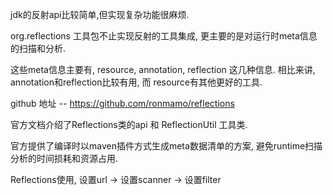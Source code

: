 jdk的反射api比较简单,但实现复杂功能很麻烦. 

org.reflections 工具包不止实现反射的工具集成, 更主要的是对运行时meta信息的扫描和分析.

这些meta信息主要有, resource, annotation, reflection 这几种信息. 相比来讲, annotation和reflection比较有用, 而 resource有其他更好的工具.

github 地址
-- https://github.com/ronmamo/reflections

官方文档介绍了Reflections类的api 和 ReflectionUtil 工具类.

官方提供了编译时以maven插件方式生成meta数据清单的方案, 避免runtime扫描分析的时间损耗和资源占用.

Reflections使用, 设置url → 设置scanner → 设置filter

